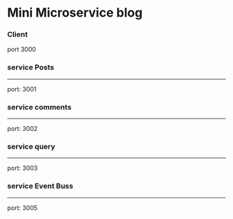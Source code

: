 # Mini Microservice blog

### Client

port 3000

### service Posts

---

port: 3001

### service comments

---

port: 3002

### service query

---

port: 3003

### service Event Buss

---

port: 3005
